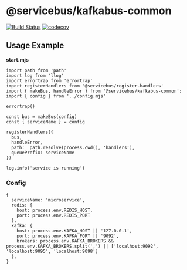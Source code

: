 # @servicebus/kafkabus-common
[![Build Status](https://travis-ci.org/servicebus/kafkabus-common.svg?branch=master)](https://travis-ci.org/servicebus/kafkabus-common)
[![codecov](https://codecov.io/gh/servicebus/kafkabus-common/branch/master/graph/badge.svg)](https://codecov.io/gh/servicebus/kafkabus-common)

## Usage Example

**start.mjs**
```
import path from 'path'
import log from 'llog'
import errortrap from 'errortrap'
import registerHandlers from '@servicebus/register-handlers'
import { makeBus, handleError } from '@servicebus/kafkabus-common';
import { config } from '../config.mjs'

errortrap()

const bus = makeBus(config)
const { serviceName } = config

registerHandlers({
  bus,
  handleError,
  path:  path.resolve(process.cwd(), 'handlers'),
  queuePrefix: serviceName
})

log.info('service is running')
```

### Config

```
{
  serviceName: 'microservice',
  redis: {
    host: process.env.REDIS_HOST,
    port: process.env.REDIS_PORT
  },
  kafka: {
    host: process.env.KAFKA_HOST || '127.0.0.1',
    port: process.env.KAFKA_PORT || '9092',
    brokers: process.env.KAFKA_BROKERS && process.env.KAFKA_BROKERS.split(',') || ['localhost:9092', 'localhost:9095', 'localhost:9098']
  },
}
```
